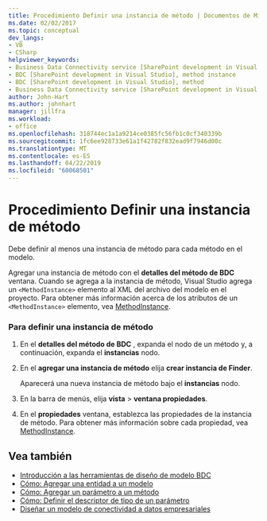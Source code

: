 ```yaml
---
title: Procedimiento Definir una instancia de método | Documentos de Microsoft
ms.date: 02/02/2017
ms.topic: conceptual
dev_langs:
- VB
- CSharp
helpviewer_keywords:
- Business Data Connectivity service [SharePoint development in Visual Studio], method instance
- BDC [SharePoint development in Visual Studio], method instance
- BDC [SharePoint development in Visual Studio], method
- Business Data Connectivity service [SharePoint development in Visual Studio], method
author: John-Hart
ms.author: johnhart
manager: jillfra
ms.workload:
- office
ms.openlocfilehash: 318744ec1a1a9214ce0385fc56fb1c0cf340339b
ms.sourcegitcommit: 1fc6ee928733e61a1f42782f832ead9f7946d00c
ms.translationtype: MT
ms.contentlocale: es-ES
ms.lasthandoff: 04/22/2019
ms.locfileid: "60068501"
---
```

# <a name="how-to-define-a-method-instance"></a>Procedimiento Definir una instancia de método
  Debe definir al menos una instancia de método para cada método en el modelo.

 Agregar una instancia de método con el **detalles del método de BDC** ventana. Cuando se agrega a la instancia de método, Visual Studio agrega un `<MethodInstance>` elemento al XML del archivo del modelo en el proyecto. Para obtener más información acerca de los atributos de un `<MethodInstance>` elemento, vea [MethodInstance](http://go.microsoft.com/fwlink/?LinkID=169282).

### <a name="to-define-a-method-instance"></a>Para definir una instancia de método

1. En el **detalles del método de BDC** , expanda el nodo de un método y, a continuación, expanda el **instancias** nodo.

2. En el **agregar una instancia de método** elija **crear instancia de Finder**.

     Aparecerá una nueva instancia de método bajo el **instancias** nodo.

3. En la barra de menús, elija **vista** > **ventana propiedades**.

4. En el **propiedades** ventana, establezca las propiedades de la instancia de método. Para obtener más información sobre cada propiedad, vea [MethodInstance](http://go.microsoft.com/fwlink/?LinkID=169282).

## <a name="see-also"></a>Vea también
- [Introducción a las herramientas de diseño de modelo BDC](../sharepoint/bdc-model-design-tools-overview.md)
- [Cómo: Agregar una entidad a un modelo](../sharepoint/how-to-add-an-entity-to-a-model.md)
- [Cómo: Agregar un parámetro a un método](../sharepoint/how-to-add-a-parameter-to-a-method.md)
- [Cómo: Definir el descriptor de tipo de un parámetro](../sharepoint/how-to-define-the-type-descriptor-of-a-parameter.md)
- [Diseñar un modelo de conectividad a datos empresariales](../sharepoint/designing-a-business-data-connectivity-model.md)
